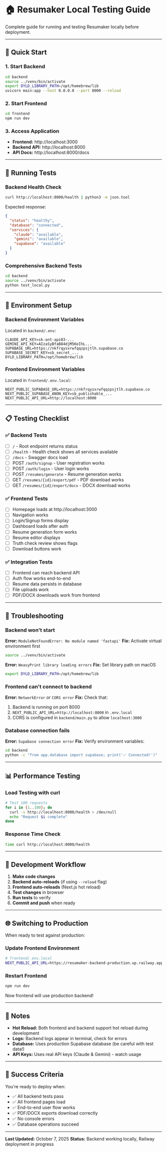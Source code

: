 # 🏠 Resumaker Local Testing Guide

Complete guide for running and testing Resumaker locally before deployment.

---

## 🚀 Quick Start

###  1. Start Backend
```bash
cd backend
source ../venv/bin/activate
export DYLD_LIBRARY_PATH=/opt/homebrew/lib
uvicorn main:app --host 0.0.0.0 --port 8000 --reload
```

### 2. Start Frontend
```bash
cd frontend
npm run dev
```

### 3. Access Application
- **Frontend:** http://localhost:3000
- **Backend API:** http://localhost:8000
- **API Docs:** http://localhost:8000/docs

---

## 🧪 Running Tests

### Backend Health Check
```bash
curl http://localhost:8000/health | python3 -m json.tool
```

Expected response:
```json
{
  "status": "healthy",
  "database": "connected",
  "services": {
    "claude": "available",
    "gemini": "available",
    "supabase": "available"
  }
}
```

### Comprehensive Backend Tests
```bash
cd backend
source ../venv/bin/activate
python test_local.py
```

---

## 🔧 Environment Setup

### Backend Environment Variables
Located in `backend/.env`:
```env
CLAUDE_API_KEY=sk-ant-api03-...
GEMINI_API_KEY=AIzaSyBfaB84djM5KeIhL...
SUPABASE_URL=https://nkfrqysxrwfqqzpsjtlh.supabase.co
SUPABASE_SECRET_KEY=sb_secret_...
DYLD_LIBRARY_PATH=/opt/homebrew/lib
```

### Frontend Environment Variables
Located in `frontend/.env.local`:
```env
NEXT_PUBLIC_SUPABASE_URL=https://nkfrqysxrwfqqzpsjtlh.supabase.co
NEXT_PUBLIC_SUPABASE_ANON_KEY=sb_publishable_...
NEXT_PUBLIC_API_URL=http://localhost:8000
```

---

## 📋 Testing Checklist

### ✅ Backend Tests
- [ ] `/` - Root endpoint returns status
- [ ] `/health` - Health check shows all services available
- [ ] `/docs` - Swagger docs load
- [ ] POST `/auth/signup` - User registration works
- [ ] POST `/auth/login` - User login works
- [ ] POST `/resumes/generate` - Resume generation works
- [ ] GET `/resumes/{id}/export/pdf` - PDF download works
- [ ] GET `/resumes/{id}/export/docx` - DOCX download works

### ✅ Frontend Tests
- [ ] Homepage loads at http://localhost:3000
- [ ] Navigation works
- [ ] Login/Signup forms display
- [ ] Dashboard loads after auth
- [ ] Resume generation form works
- [ ] Resume editor displays
- [ ] Truth check review shows flags
- [ ] Download buttons work

### ✅ Integration Tests
- [ ] Frontend can reach backend API
- [ ] Auth flow works end-to-end
- [ ] Resume data persists in database
- [ ] File uploads work
- [ ] PDF/DOCX downloads work from frontend

---

## 🐛 Troubleshooting

### Backend won't start
**Error:** `ModuleNotFoundError: No module named 'fastapi'`
**Fix:** Activate virtual environment first
```bash
source ../venv/bin/activate
```

**Error:** `WeasyPrint library loading errors`
**Fix:** Set library path on macOS
```bash
export DYLD_LIBRARY_PATH=/opt/homebrew/lib
```

### Frontend can't connect to backend
**Error:** `NetworkError` or `CORS error`
**Fix:** Check that:
1. Backend is running on port 8000
2. `NEXT_PUBLIC_API_URL=http://localhost:8000` in `.env.local`
3. CORS is configured in `backend/main.py` to allow `localhost:3000`

### Database connection fails
**Error:** `Supabase connection error`
**Fix:** Verify environment variables:
```bash
cd backend
python -c "from app.database import supabase; print('✅ Connected!')"
```

---

## 📊 Performance Testing

### Load Testing with curl
```bash
# Test 100 requests
for i in {1..100}; do
  curl -s http://localhost:8000/health > /dev/null
  echo "Request $i complete"
done
```

### Response Time Check
```bash
time curl http://localhost:8000/health
```

---

## 🔄 Development Workflow

1. **Make code changes**
2. **Backend auto-reloads** (if using `--reload` flag)
3. **Frontend auto-reloads** (Next.js hot reload)
4. **Test changes** in browser
5. **Run tests** to verify
6. **Commit and push** when ready

---

## 🌐 Switching to Production

When ready to test against production:

### Update Frontend Environment
```bash
# frontend/.env.local
NEXT_PUBLIC_API_URL=https://resumaker-backend-production.up.railway.app
```

### Restart Frontend
```bash
npm run dev
```

Now frontend will use production backend!

---

## 📝 Notes

- **Hot Reload:** Both frontend and backend support hot reload during development
- **Logs:** Backend logs appear in terminal, check for errors
- **Database:** Uses production Supabase database (be careful with test data!)
- **API Keys:** Uses real API keys (Claude & Gemini) - watch usage

---

## 🎯 Success Criteria

You're ready to deploy when:
- ✅ All backend tests pass
- ✅ All frontend pages load
- ✅ End-to-end user flow works
- ✅ PDF/DOCX exports download correctly
- ✅ No console errors
- ✅ Database operations succeed

---

**Last Updated:** October 7, 2025
**Status:** Backend working locally, Railway deployment in progress
